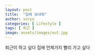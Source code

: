 ```yaml
---
layout: post
title:  "집에 보내줘"
author: ssryu
categories: [ Lifestyle ]
tags: [ 퇴근 ]
image: assets/images/out.jpg
---
```


퇴근이 하고 싶다
집에 언제가지
빨리 가고 싶다